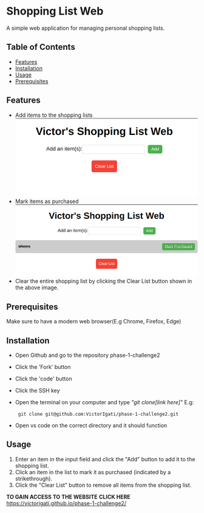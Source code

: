 # Shopping List Web 

A simple web application for managing personal shopping lists.

## Table of Contents

- [Features](#features)
- [Installation](#installation)
- [Usage](#usage)
- [Prerequisites](#prerequisites)

## Features

- Add items to the shopping lists
![New Product](image/image.png "Add item")
- Mark items as purchased\
![Product Check Off](image/marked-complete1.png "Marked Complete")
- Clear the entire shopping list  by clicking the Clear List button shown in the above image.

## Prerequisites
Make sure to have a modern web browser(E.g Chrome, Firefox, Edge)

## Installation
- Open Github and go to the repository phase-1-challenge2
- Click the 'Fork' button 
- Click the 'code' button 
- Click the SSH key 
- Open the terminal on your computer and type _"git clone[link here]"_ E.g:
      
       git clone git@github.com:VictorIgati/phase-1-challenge2.git
- Open vs code on the correct directory and it should function

## Usage
1. Enter an item in the input field and click the "Add" button to add it to the shopping list.
2. Click an item in the list to mark it as purchased (indicated by a strikethrough).
3. Click the "Clear List" button to remove all items from the shopping list.

**TO GAIN ACCESS TO THE WEBSITE**
**CLICK HERE**
              https://victorigati.github.io/phase-1-challenge2/